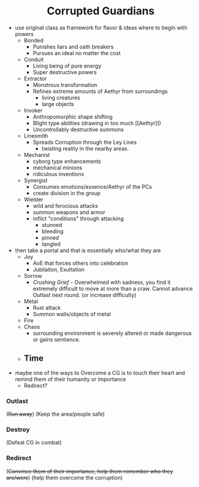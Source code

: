 <h1><center>Corrupted Guardians</h1></center>

- use original class as framework for flavor & ideas where to begin with powers
	- Bonded
		- Punishes liars and oath breakers
		- Pursues an ideal no matter the cost
	- Conduit
		- Living being of pure energy
		- Super destructive powers
	- Extractor
		- Monstrous transformation
		- Refines extreme amounts of Aethyr from surroundings
			- living creatures
			- large objects
	- Invoker
		- Anthropomorphic shape shifting
		- Blight type abilities (drawing in too much [[Aethyr]])
		- Uncontrollably destructive summons
	- Linesmith
		- Spreads Corruption through the Ley Lines
			- twisting reality in the nearby areas.
	- Mechanist
		- cyborg type enhancements
		- mechanical minions
		- ridiculous inventions
	- Synergist
		- Consumes emotions/essence/Aethyr of the PCs
		- create division in the group
	- Wielder
		- wild and ferocious attacks
		- summon weapons and armor
		- inflict "conditions" through attacking
			- stunned
			- bleeding
			- pinned
			- tangled
- then take a portal and that is essentially who/what they are
	- Joy
		- AoE that forces others into celebration
		- Jubilation, Exultation	
	- Sorrow
		- *Crushing Grief* - Overwhelmed with sadness, you find it extremely difficult to move at more than a craw. Cannot advance Outlast next round. (or increase difficulty)
	- Metal
		- Rust attack
		- Summon walls/objects of metal	
	- Fire
	- Chaos
		- surrounding environment is severely altered or made dangerous or gains sentience.
	- Time
		- 
- maybe one of the ways to Overcome a CG is to touch their heart and remind them of their humanity or importance
	- Redirect?


### Outlast
(~~Run away~~)
(Keep the area/people safe)
<br>
### Destroy
(Defeat CG in combat)
<br>
### Redirect
(~~Convince them of their importance, help them remember who they are/were~~)
(help them overcome the corruption)